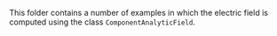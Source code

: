 This folder contains a number of examples in which the electric field 
is computed using the class `ComponentAnalyticField`.

